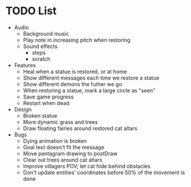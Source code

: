 # TODO List

- Audio
  - Background music
  - Play note in increasing pitch when restoring
  - Sound effects
    - steps
    - scratch
- Features
  - Heal when a statue is restored, or at home
  - Show different messages each time we restore a statue
  - Show different demons the futher we go
  - When restoring a statue, mark a large circle as "seen"
  - Save game progress
  - Restart when dead
- Design
  - Broken statue
  - More dynamic grass and trees
  - Draw floating fairies around restored cat altars
- Bugs
  - Dying animation is broken
  - Goal text doesn't fit the message
  - Move pentagram drawing to postDraw
  - Clear out trees around cat altars
  - Improve villagers POV; let cat hide behind obstacles
  - Don't update entities' coordinates before 50% of the movement is done
